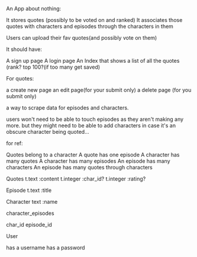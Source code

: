 An App about nothing:

It stores quotes (possibly to be voted on and ranked)
It associates those quotes with characters and episodes through the characters in them

Users can upload their fav quotes(and possibly vote on them)

It should have:

A sign up page
A login page
An Index that shows a list of all the quotes (rank? top 100?(if too many get saved)


For quotes: 

a create new page
an edit page(for your submit only)
a delete page (for you submit only)


a way to scrape data for episodes and characters.

users won't need to be able to touch episodes as they aren't making any more.
but they might need to be able to add characters in case it's an obscure character being quoted...

for ref:

Quotes belong to a character
A quote has one episode
A character has many quotes
A character has many episodes
An episode has many characters
An episode has many quotes through characters

Quotes
t.text :content
t.integer :char_id?
t.integer :rating?

Episode
t.text :title

Character
text :name

character_episodes 

char_id
episode_id



User

has a username
has a password
